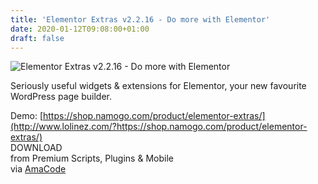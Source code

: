 ```yaml
---
title: 'Elementor Extras v2.2.16 - Do more with Elementor'
date: 2020-01-12T09:08:00+01:00
draft: false
---
```


![Elementor Extras v2.2.16 - Do more with Elementor](https://www.codelist.cc/uploads/posts/2018-02/1518324835_elementorextras.jpg "Elementor Extras v2.2.16 - Do more with Elementor")  
  
Seriously useful widgets & extensions for Elementor, your new favourite WordPress page builder.  
  
Demo: [https://shop.namogo.com/product/elementor-extras/](http://www.lolinez.com/?https://shop.namogo.com/product/elementor-extras/)  
DOWNLOAD  
from Premium Scripts, Plugins & Mobile  
via [AmaCode](https://amazcode.ooo)